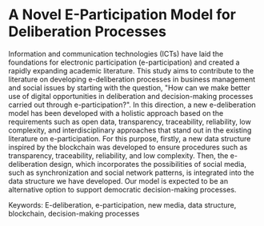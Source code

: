 # A Novel E-Participation Model for Deliberation Processes

Information and communication technologies (ICTs) have laid the foundations for electronic participation (e-participation) and created a rapidly expanding academic literature. This study aims to contribute to the literature on developing e-deliberation processes in business management and social issues by starting with the question, "How can we make better use of digital opportunities in deliberation and decision-making processes carried out through e-participation?". In this direction, a new e-deliberation model has been developed with a holistic approach based on the requirements such as open data, transparency, traceability, reliability, low complexity, and interdisciplinary approaches that stand out in the existing literature on e-participation. For this purpose, firstly, a new data structure inspired by the blockchain was developed to ensure procedures such as transparency, traceability, reliability, and low complexity. Then, the e-deliberation design, which incorporates the possibilities of social media, such as synchronization and social network patterns, is integrated into the data structure we have developed. Our model is expected to be an alternative option to support democratic decision-making processes.


Keywords: E-deliberation, e-participation, new media, data structure, blockchain, decision-making processes
